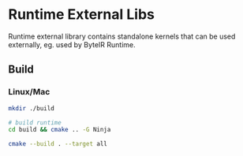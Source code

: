 # Runtime External Libs

Runtime external library contains standalone kernels that can be used externally, eg. used by ByteIR Runtime.

## Build
### Linux/Mac
```bash
mkdir ./build

# build runtime
cd build && cmake .. -G Ninja

cmake --build . --target all
```

